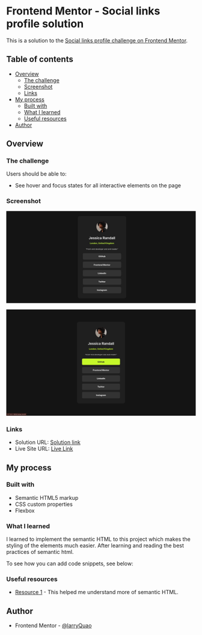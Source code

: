 # Frontend Mentor - Social links profile solution

This is a solution to the [Social links profile challenge on Frontend Mentor](https://www.frontendmentor.io/challenges/social-links-profile-UG32l9m6dQ).

## Table of contents

- [Overview](#overview)
  - [The challenge](#the-challenge)
  - [Screenshot](#screenshot)
  - [Links](#links)
- [My process](#my-process)
  - [Built with](#built-with)
  - [What I learned](#what-i-learned)
  - [Useful resources](#useful-resources)
- [Author](#author)

## Overview

### The challenge

Users should be able to:

- See hover and focus states for all interactive elements on the page

### Screenshot

![](./assets/images/Social_Links_Profile.jpeg)

![](./assets/images/Social_Links_Profile_hovered.png)

### Links

- Solution URL: [Solution link](https://github.com/larryQuao/social-links-profile.git)
- Live Site URL: [Live Link](https://social-links-profile-five-amber.vercel.app)

## My process

### Built with

- Semantic HTML5 markup
- CSS custom properties
- Flexbox

### What I learned

I learned to implement the semantic HTML to this project which makes the styling of the elements much easier. After learning and reading the best practices of semantic html. 

To see how you can add code snippets, see below:

### Useful resources

- [Resource 1](https://hackernoon.com/how-to-write-semantic-html-dkq3ulo) - This helped me understand more of semantic HTML.

## Author
- Frontend Mentor - [@larryQuao](https://www.frontendmentor.io/profile/larryQuao)
